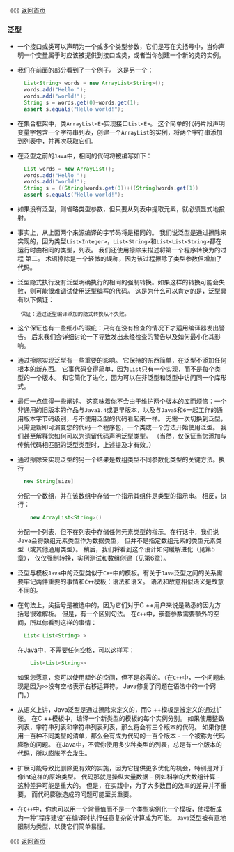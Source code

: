《《《 [返回首页](../README.md)

### 泛型
- 一个接口或类可以声明为一个或多个类型参数，它们是写在尖括号中，当你声明一个变量属于时应该被提供到接口或类，或者当你创建一个新的类的实例。
- 我们在前面的部分看到了一个例子。 这是另一个：
  
  ```java
    List<String> words = new ArrayList<String>();
    words.add("Hello ");
    words.add("world!");
    String s = words.get(0)+words.get(1);
    assert s.equals("Hello world!");
  ```
  
- 在集合框架中，类`ArrayList<E>`实现接口`List<E>`。 这个简单的代码片段声明变量字包含一个字符串列表，创建一个`ArrayList`的实例，将两个字符串添加到列表中，并再次获取它们。
- 在泛型之前的`Java`中，相同的代码将被编写如下：
  ```java
    List words = new ArrayList();
    words.add("Hello ");
    words.add("world!");
    String s = ((String)words.get(0))+((String)words.get(1))
    assert s.equals("Hello world!");
  ```
- 如果没有泛型，则省略类型参数，但只要从列表中提取元素，就必须显式地投射。
- 事实上，从上面两个来源编译的字节码将是相同的。 我们说泛型是通过擦除来实现的，因为类型`List<Integer>`，`List<String>`和`List<List<String>`都在运行时由相同的类型，列表。 我们还使用擦除来描述将第一个程序转换为的过程
  第二。 术语擦除是一个轻微的误称，因为该过程擦除了类型参数但增加了代码。
- 泛型隐式执行没有泛型明确执行的相同的强制转换。如果这样的转换可能会失败，则可能很难调试使用泛型编写的代码。 这是为什么可以肯定的是，泛型具有以下保证：
  ```
   保证：通过泛型编译添加的隐式转换从不失败。
  ```
- 这个保证也有一些细小的瑕疵：只有在没有检查的情况下才适用编译器发出警告。 后来我们会详细讨论一下导致发出未经检查的警告以及如何最小化其影响。  
- 通过擦除实现泛型有一些重要的影响。 它保持的东西简单，在泛型不添加任何根本的新东西。 它事代码变得简单，因为`List`只有一个实现，而不是每个类型的一个版本。 和它简化了进化，因为可以在非泛型和泛型中访问同一个库形式。
- 最后一点值得一些阐述。 这意味着你不会由于维护两个版本的库而烦恼：一个非通用的旧版本的作品与`Java1.4`或更早版本，以及与`Java5`和`6`一起工作的通用版本字节码级别，与不使用泛型的代码看起来一样。 
无需一次切换到泛型，只需更新即可演变您的代码一个程序包，一个类或一个方法开始使用泛型。 我们甚至解释您如何可以为遗留代码声明泛型类型。 （当然，仅保证当您添加与传统代码相匹配的泛型类型时，上述提及才有效。）
- 通过擦除来实现泛型的另一个结果是数组类型不同参数化类型的关键方法。执行
  ```java
    new String[size]
  ```
  分配一个数组，并在该数组中存储一个指示其组件是类型的指示串。 相反，执行：
  ```java
      new ArrayList<String>()
    ```
  分配一个列表，但不在列表中存储任何元素类型的指示。在行话中，我们说Java会将数组元素类型作为数据类型，
  但并不是指定数组元素的类型元素类型（或其他通用类型）。 稍后，我们将看到这个设计如何缓解进化（见第5章），
  仅仅强制转换，实例测试和数组创建（见第6章）。
- 泛型与模板`Java`中的泛型类似于`C++`中的模板。有关于`Java`泛型之间的关系需要牢记两件重要的事情和`C++`模板：语法和语义。 
语法和故意相似语义是故意不同的。
- 在句法上，尖括号是被选中的，因为它们对于C ++用户来说是熟悉的因为方括号很难解析。 但是，有一个区别句法。 
在`C++`中，嵌套参数需要额外的空间，所以你看到这样的事情：
  ```java
    List< List<String> >
  ```
  在Java中，不需要任何空格，可以这样写：
  ```java
      List<List<String>>
  ```
  如果您愿意，您可以使用额外的空间，但不是必需的。（在`C++`中，一个问题出现是因为`>>`没有空格表示右移运算符。 Java修复了问题在语法中的一个窍门。）
- 从语义上讲，Java泛型是通过擦除来定义的，而C ++模板是被定义的通过扩张。 在C ++模板中，编译一个新类型的模板的每个实例分别。
 如果使用整数列表，字符串列表和字符串列表列表，那么将会有三个版本的代码。 如果你使用一百种不同类型的清单，那么会有成为代码的一百个版本 - 
 一个被称为代码膨胀的问题。 在Java中，不管你使用多少种类型的列表，总是有一个版本的代码，所以膨胀不会发生。
- 扩展可能导致比删除更有效的实施，因为它提供更多优化的机会，特别是对于像int这样的原始类型。 
代码那就是操纵大量数据 - 例如科学的大数组计算 - 这种差异可能是重大的。 但是，在实践中，为了大多数目的效率的差异并不重要，
而代码膨胀造成的问题可能至关重要。 
- 在`C++`中，你也可以用一个常量值而不是一个类型实例化一个模板，使模板成为一种“程序建设”在编译时执行任意复杂的计算成为可能。
`Java`泛型被有意地限制为类型，以使它们简单易懂。

《《《 [返回首页](../README.md)